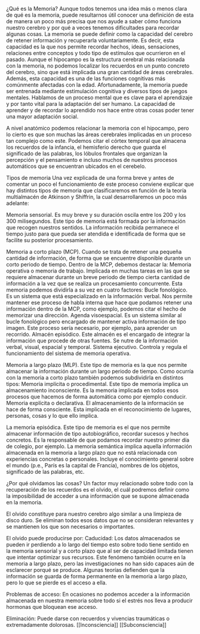 ¿Qué es la Memoria?
Aunque todos tenemos una idea más o menos clara de qué es la memoria, puede resultarnos útil conocer una definición de esta de manera un poco más precisa que nos ayude a saber cómo funciona nuestro cerebro y por qué a veces tenemos dificultades para recordar algunas cosas. La memoria se puede definir como la capacidad del cerebro de retener información y recuperarla voluntariamente. Es decir, esta capacidad es la que nos permite recordar hechos, ideas, sensaciones, relaciones entre conceptos y todo tipo de estímulos que ocurrieron en el pasado. Aunque el hipocampo es la estructura cerebral más relacionada con la memoria, no podemos localizar los recuerdos en un punto concreto del cerebro, sino que está implicada una gran cantidad de áreas cerebrales. Además, esta capacidad es una de las funciones cognitivas más comúnmente afectadas con la edad. Afortunadamente, la memoria puede ser entrenada mediante estimulación cognitiva y diversos tipos de juegos mentales.
Hablamos de un proceso mental que es clave para el aprendizaje y por tanto vital para la adaptación del ser humano. La capacidad de aprender y de recordar lo aprendido nos hace entre otras cosas poder tener una mayor adaptación social.

A nivel anatómico podemos relacionar la memoria con el hipocampo, pero lo cierto es que son muchas las áreas cerebrales implicadas en un proceso tan complejo como este. Podemos citar el córtex temporal que almacena los recuerdos de la infancia, el hemisferio derecho que guarda el significado de las palabras, los lóbulos frontales que organizan la percepción y el pensamiento e incluso muchos de nuestros procesos automáticos que se encuentran ubicados en el cerebelo.

Tipos de memoria
Una vez explicada de una forma breve y antes de comentar un poco el funcionamiento de este proceso conviene explicar que hay distintos tipos de memoria que clasificaremos en función de la teoría multialmacén de Atkinson y Shiffrin, la cual desarrollaremos un poco más adelante:

Memoria sensorial. Es muy breve y su duración oscila entre los 200 y los 300 milisegundos. Este tipo de memoria está formada por la información que recogen nuestros sentidos. La información recibida permanece el tiempo justo para que pueda ser atendida e identificada de forma que se facilite su posterior procesamiento.

Memoria a corto plazo (MCP). Cuando se trata de retener una pequeña cantidad de información, de forma que se encuentre disponible durante un corto periodo de tiempo. Dentro de la MCP, debemos destacar la:
  Memoria operativa o memoria de trabajo. Implicada en muchas tareas en las que se requiere almacenar durante un breve periodo de tiempo cierta cantidad de información a la vez que se realiza un procesamiento concurrente. Esta memoria podemos dividirla a su vez en cuatro factores:
  Bucle fonológico. Es un sistema que está especializado en la información verbal. Nos permite mantener ese proceso de habla interna que hace que podamos retener una información dentro de la MCP, como ejemplo, podemos citar el hecho de memorizar una dirección.
  Agenda visoespacial. Es un sistema similar al bucle fonológico pero encargado de mantener activa información de tipo imagen. Este proceso sería necesario, por ejemplo, para aprender un recorrido.
  Almacén episódico. Este almacén es el encargado de integrar la información que procede de otras fuentes. Se nutre de la información verbal, visual, espacial y temporal.
  Sistema ejecutivo. Controla y regula el funcionamiento del sistema de memoria operativa.
  
Memoria a largo plazo (MLP). Este tipo de memoria es la que nos permite almacenar la información durante un largo periodo de tiempo. Como ocurría con la memoria a corto plazo también podemos subdividirla en distintos tipos:
Memoria implícita o procedimental. Este tipo de memoria implica un almacenamiento inconsciente. Es la memoria implicada en todos esos procesos que hacemos de forma automática como por ejemplo conducir.
Memoria explícita o declarativa. El almacenamiento de la información se hace de forma consciente. Esta implicada en el reconocimiento de lugares, personas, cosas y lo que ello implica.

La memoria episódica. Este tipo de memoria es el que nos permite almacenar información de tipo autobiográfico, recordar sucesos y hechos concretos. Es la responsable de que podamos recordar nuestro primer día de colegio, por ejemplo.
La memoria semántica implica aquella información almacenada en la memoria a largo plazo que no está relacionada con experiencias concretas o personales. Incluye el conocimiento general sobre el mundo (p.e., París es la capital de Francia), nombres de los objetos, significado de las palabras, etc.

¿Por qué olvidamos las cosas?
Un factor muy relacionado sobre todo con la recuperación de los recuerdos es el olvido, el cuál podremos definir como la imposibilidad de acceder a una información que se supone almacenada en la memoria.

El olvido constituye para nuestro cerebro algo similar a una limpieza de disco duro. Se eliminan todos esos datos que no se consideran relevantes y se mantienen los que son necesarios o importantes.

El olvido puede producirse por:
Caducidad: Los datos almacenados se pueden ir perdiendo a lo largo del tiempo esto sobre todo tiene sentido en la memoria sensorial y a corto plazo que al ser de capacidad limitada tienen que intentar optimizar sus recursos. Este fenómeno también ocurre en la memoria a largo plazo, pero las investigaciones no han sido capaces aún de esclarecer porqué se produce. Algunas teorías defienden que la información se guarda de forma permanente en la memoria a largo plazo, pero lo que se pierde es el acceso a ella.

Problemas de acceso:  En ocasiones no podemos acceder a la información almacenada en nuestra memoria sobre todo si el estrés nos lleva a producir hormonas que bloquean ese acceso.

Eliminación: Puede darse con recuerdos y vivencias traumáticas o extremadamente dolorosas.
[[Inconsciencia]]
[[Subconsciencia]]